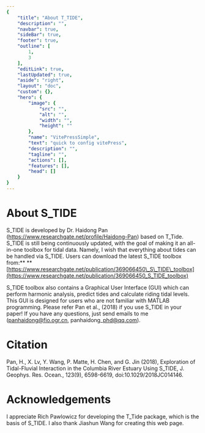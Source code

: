 ```yaml
---
{
    "title": "About T_TIDE",
    "description": "",
    "navbar": true,
    "sideBar": true,
    "footer": true,
    "outline": [
        1,
        3
    ],
    "editLink": true,
    "lastUpdated": true,
    "aside": "right",
    "layout": "doc",
    "custom": {},
    "hero": {
        "image": {
            "src": "",
            "alt": "",
            "width": "",
            "height": ""
        },
        "name": "VitePressSimple",
        "text": "quick to config vitePress",
        "description": "",
        "tagline": "",
        "actions": [],
        "features": [],
        "head": []
    }
}
---
```


# About S_TIDE

S\_TIDE is developed by Dr. Haidong Pan (https://www.researchgate.net/profile/Haidong-Pan) based on T\_Tide. S\_TIDE is still being continuously updated, with the goal of making it an all-in-one toolbox for tidal data. Namely, I wish that everything about tides can be handled via S\_TIDE. Users can download the latest S\_TIDE toolbox from:** **[https://www.researchgate.net/publication/369066450\_S\_TIDE\_toolbox](https://www.researchgate.net/publication/369066450_S_TIDE_toolbox)

S\_TIDE toolbox also contains a Graphical User Interface (GUI) which can perform harmonic analysis, predict tides and calculate riding tidal levels. This GUI is designed for users who are not familiar with MATLAB programming. Please refer Pan et al., (2018) if you use S\_TIDE in your paper! If you have any questions, just send emails to me (panhaidong@fio.ogr.cn, panhaidong\_phd@qq.com).

# Citation

Pan, H., X. Lv, Y. Wang, P. Matte, H. Chen, and G. Jin (2018), Exploration of Tidal-Fluvial Interaction in the Columbia River Estuary Using S\_TIDE, J. Geophys. Res. Ocean., 123(9), 6598-6619, doi:10.1029/2018JC014146.

# Acknowledgements

I appreciate Rich Pawlowicz for developing the T\_Tide package, which is the basis of S\_TIDE. I also thank Jiashun Wang for creating this web page.

